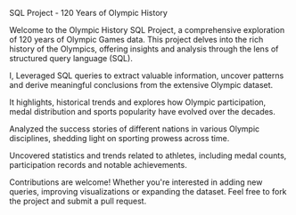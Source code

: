 SQL Project - 120 Years of Olympic History

Welcome to the Olympic History SQL Project, a comprehensive exploration of 120 years of Olympic Games data. This project delves into the rich history of the Olympics, offering insights and analysis through the lens of structured query language (SQL).

I, Leveraged SQL queries to extract valuable information, uncover patterns and derive meaningful conclusions from the extensive Olympic dataset.

It highlights, historical trends and explores how Olympic participation, medal distribution and sports popularity have evolved over the decades.

Analyzed the success stories of different nations in various Olympic disciplines, shedding light on sporting prowess across time.

Uncovered statistics and trends related to athletes, including medal counts, participation records and notable achievements.

Contributions are welcome! Whether you're interested in adding new queries, improving visualizations or expanding the dataset. Feel free to fork the project and submit a pull request.
